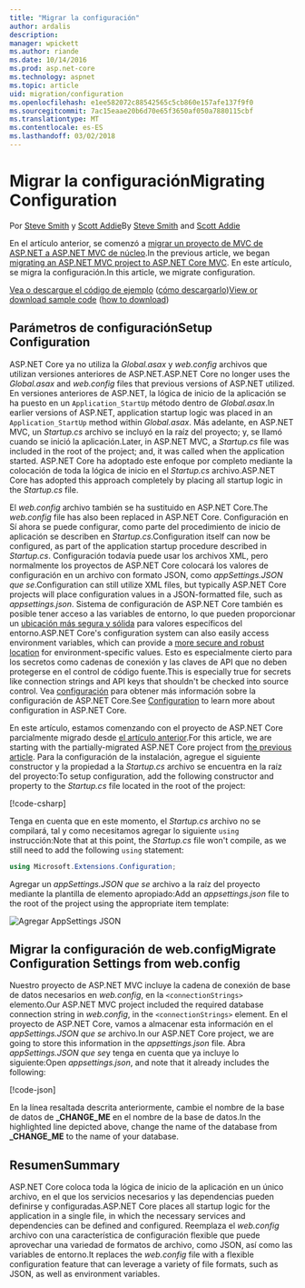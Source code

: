 ```yaml
---
title: "Migrar la configuración"
author: ardalis
description: 
manager: wpickett
ms.author: riande
ms.date: 10/14/2016
ms.prod: asp.net-core
ms.technology: aspnet
ms.topic: article
uid: migration/configuration
ms.openlocfilehash: e1ee582072c88542565c5cb860e157afe137f9f0
ms.sourcegitcommit: 7ac15eaae20b6d70e65f3650af050a7880115cbf
ms.translationtype: MT
ms.contentlocale: es-ES
ms.lasthandoff: 03/02/2018
---
```

# <a name="migrating-configuration"></a><span data-ttu-id="23bb3-102">Migrar la configuración</span><span class="sxs-lookup"><span data-stu-id="23bb3-102">Migrating Configuration</span></span>

<span data-ttu-id="23bb3-103">Por [Steve Smith](https://ardalis.com/) y [Scott Addie](https://scottaddie.com)</span><span class="sxs-lookup"><span data-stu-id="23bb3-103">By [Steve Smith](https://ardalis.com/) and [Scott Addie](https://scottaddie.com)</span></span>

<span data-ttu-id="23bb3-104">En el artículo anterior, se comenzó a [migrar un proyecto de MVC de ASP.NET a ASP.NET MVC de núcleo](mvc.md).</span><span class="sxs-lookup"><span data-stu-id="23bb3-104">In the previous article, we began [migrating an ASP.NET MVC project to ASP.NET Core MVC](mvc.md).</span></span> <span data-ttu-id="23bb3-105">En este artículo, se migra la configuración.</span><span class="sxs-lookup"><span data-stu-id="23bb3-105">In this article, we migrate configuration.</span></span>

<span data-ttu-id="23bb3-106">[Vea o descargue el código de ejemplo](https://github.com/aspnet/Docs/tree/master/aspnetcore/migration/configuration/samples) ([cómo descargarlo](xref:tutorials/index#how-to-download-a-sample))</span><span class="sxs-lookup"><span data-stu-id="23bb3-106">[View or download sample code](https://github.com/aspnet/Docs/tree/master/aspnetcore/migration/configuration/samples) ([how to download](xref:tutorials/index#how-to-download-a-sample))</span></span>

## <a name="setup-configuration"></a><span data-ttu-id="23bb3-107">Parámetros de configuración</span><span class="sxs-lookup"><span data-stu-id="23bb3-107">Setup Configuration</span></span>

<span data-ttu-id="23bb3-108">ASP.NET Core ya no utiliza la *Global.asax* y *web.config* archivos que utilizan versiones anteriores de ASP.NET.</span><span class="sxs-lookup"><span data-stu-id="23bb3-108">ASP.NET Core no longer uses the *Global.asax* and *web.config* files that previous versions of ASP.NET utilized.</span></span> <span data-ttu-id="23bb3-109">En versiones anteriores de ASP.NET, la lógica de inicio de la aplicación se ha puesto en un `Application_StartUp` método dentro de *Global.asax*.</span><span class="sxs-lookup"><span data-stu-id="23bb3-109">In earlier versions of ASP.NET, application startup logic was placed in an `Application_StartUp` method within *Global.asax*.</span></span> <span data-ttu-id="23bb3-110">Más adelante, en ASP.NET MVC, un *Startup.cs* archivo se incluyó en la raíz del proyecto; y, se llamó cuando se inició la aplicación.</span><span class="sxs-lookup"><span data-stu-id="23bb3-110">Later, in ASP.NET MVC, a *Startup.cs* file was included in the root of the project; and, it was called when the application started.</span></span> <span data-ttu-id="23bb3-111">ASP.NET Core ha adoptado este enfoque por completo mediante la colocación de toda la lógica de inicio en el *Startup.cs* archivo.</span><span class="sxs-lookup"><span data-stu-id="23bb3-111">ASP.NET Core has adopted this approach completely by placing all startup logic in the *Startup.cs* file.</span></span>

<span data-ttu-id="23bb3-112">El *web.config* archivo también se ha sustituido en ASP.NET Core.</span><span class="sxs-lookup"><span data-stu-id="23bb3-112">The *web.config* file has also been replaced in ASP.NET Core.</span></span> <span data-ttu-id="23bb3-113">Configuración en Sí ahora se puede configurar, como parte del procedimiento de inicio de aplicación se describen en *Startup.cs*.</span><span class="sxs-lookup"><span data-stu-id="23bb3-113">Configuration itself can now be configured, as part of the application startup procedure described in *Startup.cs*.</span></span> <span data-ttu-id="23bb3-114">Configuración todavía puede usar los archivos XML, pero normalmente los proyectos de ASP.NET Core colocará los valores de configuración en un archivo con formato JSON, como *appSettings.JSON que se*.</span><span class="sxs-lookup"><span data-stu-id="23bb3-114">Configuration can still utilize XML files, but typically ASP.NET Core projects will place configuration values in a JSON-formatted file, such as *appsettings.json*.</span></span> <span data-ttu-id="23bb3-115">Sistema de configuración de ASP.NET Core también es posible tener acceso a las variables de entorno, lo que pueden proporcionar un [ubicación más segura y sólida](xref:security/app-secrets) para valores específicos del entorno.</span><span class="sxs-lookup"><span data-stu-id="23bb3-115">ASP.NET Core's configuration system can also easily access environment variables, which can provide a [more secure and robust location](xref:security/app-secrets) for environment-specific values.</span></span> <span data-ttu-id="23bb3-116">Esto es especialmente cierto para los secretos como cadenas de conexión y las claves de API que no deben protegerse en el control de código fuente.</span><span class="sxs-lookup"><span data-stu-id="23bb3-116">This is especially true for secrets like connection strings and API keys that shouldn't be checked into source control.</span></span> <span data-ttu-id="23bb3-117">Vea [configuración](xref:fundamentals/configuration/index) para obtener más información sobre la configuración de ASP.NET Core.</span><span class="sxs-lookup"><span data-stu-id="23bb3-117">See [Configuration](xref:fundamentals/configuration/index) to learn more about configuration in ASP.NET Core.</span></span>

<span data-ttu-id="23bb3-118">En este artículo, estamos comenzando con el proyecto de ASP.NET Core parcialmente migrado desde [el artículo anterior](mvc.md).</span><span class="sxs-lookup"><span data-stu-id="23bb3-118">For this article, we are starting with the partially-migrated ASP.NET Core project from [the previous article](mvc.md).</span></span> <span data-ttu-id="23bb3-119">Para la configuración de la instalación, agregue el siguiente constructor y la propiedad a la *Startup.cs* archivo se encuentra en la raíz del proyecto:</span><span class="sxs-lookup"><span data-stu-id="23bb3-119">To setup configuration, add the following constructor and property to the *Startup.cs* file located in the root of the project:</span></span>

[!code-csharp[](configuration/samples/WebApp1/src/WebApp1/Startup.cs?range=11-21)]

<span data-ttu-id="23bb3-120">Tenga en cuenta que en este momento, el *Startup.cs* archivo no se compilará, tal y como necesitamos agregar lo siguiente `using` instrucción:</span><span class="sxs-lookup"><span data-stu-id="23bb3-120">Note that at this point, the *Startup.cs* file won't compile, as we still need to add the following `using` statement:</span></span>

```csharp
using Microsoft.Extensions.Configuration;
```

<span data-ttu-id="23bb3-121">Agregar un *appSettings.JSON que se* archivo a la raíz del proyecto mediante la plantilla de elemento apropiado:</span><span class="sxs-lookup"><span data-stu-id="23bb3-121">Add an *appsettings.json* file to the root of the project using the appropriate item template:</span></span>

![Agregar AppSettings JSON](configuration/_static/add-appsettings-json.png)

## <a name="migrate-configuration-settings-from-webconfig"></a><span data-ttu-id="23bb3-123">Migrar la configuración de web.config</span><span class="sxs-lookup"><span data-stu-id="23bb3-123">Migrate Configuration Settings from web.config</span></span>

<span data-ttu-id="23bb3-124">Nuestro proyecto de ASP.NET MVC incluye la cadena de conexión de base de datos necesarios en *web.config*, en la `<connectionStrings>` elemento.</span><span class="sxs-lookup"><span data-stu-id="23bb3-124">Our ASP.NET MVC project included the required database connection string in *web.config*, in the `<connectionStrings>` element.</span></span> <span data-ttu-id="23bb3-125">En el proyecto de ASP.NET Core, vamos a almacenar esta información en el *appSettings.JSON que se* archivo.</span><span class="sxs-lookup"><span data-stu-id="23bb3-125">In our ASP.NET Core project, we are going to store this information in the *appsettings.json* file.</span></span> <span data-ttu-id="23bb3-126">Abra *appSettings.JSON que se*y tenga en cuenta que ya incluye lo siguiente:</span><span class="sxs-lookup"><span data-stu-id="23bb3-126">Open *appsettings.json*, and note that it already includes the following:</span></span>

[!code-json[](../migration/configuration/samples/WebApp1/src/WebApp1/appsettings.json?highlight=4)]


<span data-ttu-id="23bb3-127">En la línea resaltada descrita anteriormente, cambie el nombre de la base de datos de **_CHANGE_ME** en el nombre de la base de datos.</span><span class="sxs-lookup"><span data-stu-id="23bb3-127">In the highlighted line depicted above, change the name of the database from **_CHANGE_ME** to the name of your database.</span></span>

## <a name="summary"></a><span data-ttu-id="23bb3-128">Resumen</span><span class="sxs-lookup"><span data-stu-id="23bb3-128">Summary</span></span>

<span data-ttu-id="23bb3-129">ASP.NET Core coloca toda la lógica de inicio de la aplicación en un único archivo, en el que los servicios necesarios y las dependencias pueden definirse y configuradas.</span><span class="sxs-lookup"><span data-stu-id="23bb3-129">ASP.NET Core places all startup logic for the application in a single file, in which the necessary services and dependencies can be defined and configured.</span></span> <span data-ttu-id="23bb3-130">Reemplaza el *web.config* archivo con una característica de configuración flexible que puede aprovechar una variedad de formatos de archivo, como JSON, así como las variables de entorno.</span><span class="sxs-lookup"><span data-stu-id="23bb3-130">It replaces the *web.config* file with a flexible configuration feature that can leverage a variety of file formats, such as JSON, as well as environment variables.</span></span>
